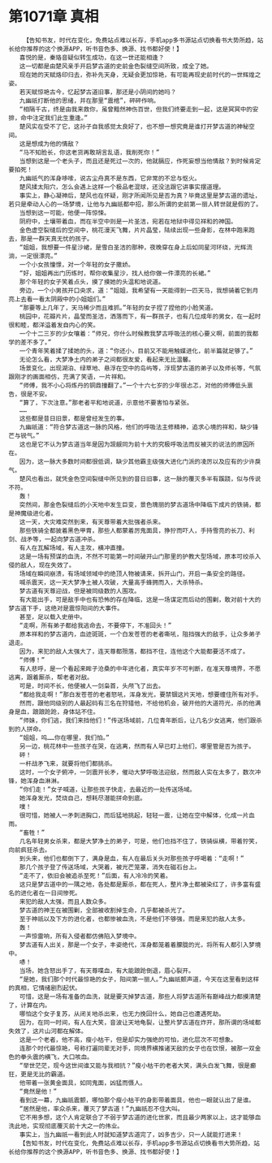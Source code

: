 # 第1071章 真相
        【告知书友，时代在变化，免费站点难以长存，手机app多书源站点切换看书大势所趋，站长给你推荐的这个换源APP，听书音色多、换源、找书都好使！】
       喜悦的是，秦珞音疑似转生成功，在这一世还能相逢？
       这一切都是由楚风亲手开启梦古道的史前金色裂缝空间所致，成全了她。
       现在她的天赋烙印归去，弥补先天身，无疑会更加惊艳，有可能再现史前时代的一世辉煌之姿。
       若天赋惊艳古今，忆起梦古道旧事，那还是小阴间的她吗？
       九幽祇打断他的思绪，并在那里“震棺”，砰砰作响。
       “相隔千古，终是由我来救你，虽曾黯然神伤百世，但我们终要走到一起，这是冥冥中的安排，命中注定我们此生重逢。”
       楚风实在受不了它，这孙子自我感觉太良好了，也不想一想究竟是谁打开梦古道的神秘空间。
       这是想成为他的情敌？
       “马不知脸长，你这老货再敢胡言乱语，我削死你！”
       当想到这是一个老头子，而且还是死过一次的，他就膈应，作死妄想当他情敌？到时候肯定要拍死！
       九幽祇气的浑身哆嗦，说古尘舟真不是东西，它非常的不忿与怄火。
       楚风揉太阳穴，怎么会遇上这样一个极品老混球，还没法跟它讲事实摆道理。
       事实上，静心凝神后，楚风也在怀疑，刚才所闻所见是否为真？毕竟这里是梦古道的遗址，若只是牵动人心的一场梦境，让他与九幽祇都中招，那么所谓的史前第一丽人转世就是假的了。
       当想到这一可能，他便一阵惊悚。
       阴府中，土壤带着血，而在半空中则是一片圣洁，宛若在地狱中得见祥和的神国。
       金色虚空裂缝后的空间中，桃花漫天飞舞，片片晶莹，陆续出现一些身影，在林中跑来跑去，那是一群天真无忧的孩子。
       “姐姐，我想要一件星沙裙，是雪白圣洁的那种，夜晚穿在身上后如同星河环绕，光辉流淌，一定很漂亮。”
       一个小女孩憧憬，对一个年轻的女子撒娇。
       “好，姐姐再出门历练时，帮你收集星沙，找人给你做一件漂亮的长裙。”
       那个年轻的女子笑着点头，摸了摸她的头温和地说道。
       旁边，一个小男孩开口央求，道：“姐姐，我希望有一天能得到一匹天马，我想骑着它到月亮上去看一看太阴殿中的小姐姐们。”
       “那要等上几年了，天马稀少而且难抓。”年轻的女子捏了捏他的小脸笑道。
       桃园中，花瓣片片，晶莹而圣洁，洒落而下，有一群孩子，也有几位成年的男女，在一起时很和睦，都洋溢着发自内心的笑。
       一个十二三岁的少女嚷着：“师兄，你什么时候教我梦古呼吸法的核心要义啊，前面的我都学的差不多了。”
       一个青年笑着揉了揉她的头，道：“你还小，目前又不能用触媒进化，前半篇就足够了。”
       无论怎么看，大梦净土内的弟子之间都很友爱，看起来无比温馨。
       场景变化，出现湖泊、绿草地、悬浮在空中的岛屿等，浮现梦古道的弟子以及师长等，气氛跟刚才的画面相仿，充满了笑语，一片祥和。
       “师傅，我不小心将炼丹的铜鼎撞翻了。”一个十六七岁的少年很忐忑，对他的师傅低头禀告，很是不安。
       “算了，下次注意。”那老者平和地说道，示意他不要害怕与紧张。
       ……
       这些都是昔日旧景，都是曾经发生的事。
       九幽祇道：“符合梦古道这一脉的风格，他们的呼吸法主修精神，追求心境的祥和，缺少锋芒与锐气。”
       这也是它不认为梦古道当年是因为觊觎同为前十大的究极呼吸法而反被灭的说法的原因所在。
       因为，这一脉大多数时间都很低调，缺少其他霸主级强大进化门派的凌厉以及应有的少许戾气。
       楚风也看出，就凭金色空间裂缝中所见到的昔日旧事，这一脉的覆灭多半有蹊跷，似与传说不符。
       轰！
       突然间，那金色裂缝后的小天地中发生巨变，景色瑰丽的梦古道场中降临下成片的铁骑，都是神魔级进化者。
       这一天，大灾难突然到来，有天尊带着大批强者杀来。
       那些铁骑全都披着黑色甲胄，那些人都蒙着厉鬼面具，狰狞而吓人，手持雪亮的长刀、利剑、战矛等，一起向梦古道冲杀。
       有人在瓦解场域，有人主攻，横冲直撞。
       这是一场有预谋的血洗，不然不可能第一时间破开山门那里的护教大型场域，原本可绞杀入侵的敌人，现在失效了。
       场域在瞬间崩溃，有场域领域中的绝顶人物被请来，拆开山门，开启一条安全的路径。
       喊杀震天，这一天大梦净土被人攻破，大量高手蜂拥而入，大杀特杀。
       梦古道有天尊迎战，但是被同级数的人围攻。
       有大能出手，可是敌手中也有恐怖的存在降临，这是一场谋定而后动的围剿，敢对前十大的梦古道下手，这绝对是震惊阳间的大事件。
       甚至，足以载入史册中。
       “走啊，所有弟子都给我逃命去，不要停下，不准回头！”
       原本祥和的梦古道内，血迹斑斑，一个白发苍苍的老者嘶吼，阻挡强大的敌手，让众多弟子退走。
       因为，来犯的敌人太强大了，连天尊都殒落，都挡不住，连他这个大能都要活不成了。
       “师傅！”
       有人悲呼，是一个看起来眸子沧桑的中年进化者，真实年岁不可判断，在准天尊境界，不愿逃离，跟着厮杀，帮老者对敌。
       可是，时间不长，他便被人一剑枭首，头颅飞了出去。
       “都给我走啊！”那白发苍苍的老者怒吼，浑身发光，要禁锢这片天地，想要缠住所有对手。
       然而，跟他同级别的人最起码有三名在狩猎他，不给他机会，破开他的大道符光，杀的他满身是血，踉踉跄跄，身体站不住。
       “师妹，你们逃，我们来挡他们！”传送场域前，几位青年断后，让几名少女逃离，他们跟杀到的人拼命。
       “姐姐，呜……你在哪里，我们怕。”
       另一边，桃花林中一些孩子在哭，在逃离，然而有人早已盯上他们，哪里管是否为孩子。
       砰！
       一杆战矛飞来，就要将他们都挑杀。
       这时，一个女子俯冲，一剑震开长矛，催动大梦呼吸法迎敌，然而敌人实在太多了，数次冲锋，她浑身血淋淋。
       “你们走！”女子喊道，让那些孩子快走，去最近的一处传送场域。
       她浑身发光，焚烧自己，想耗尽潜能拼命到底。
       噗！
       很可惜，她被人一矛刺进胸口，而后猛地挑起，轻轻一震，让她在空中解体，化成一片血雨。
       “畜牲！”
       几名年轻男女杀来，都是大梦净土的弟子，可是，他们也挡不住了，铁骑纵横，带着狞笑，向前疯狂杀去。
       到头来，他们也都倒下了，满身是血，有人在最后关头对那些孩子呼喝着：“走啊！”
       那几个孩子登了传送场域，大哭着，被光芒笼罩，消失在磁石台上。
       “走不了，依旧会被追杀至死！”后面，有人冷冷的笑着。
       这只是梦古道中的一隅之地，各处都是厮杀，都在死人，整片净土都被染红了，许多富有盛名的进化者在一日间惨死。
       来犯的敌人太强，而且人数众多。
       梦古道的神王在被围剿，全部被收割掉生命，几乎都被杀光了。
       至于神祇以及下方的进化者，也都惨被血洗，不是他们不够强，而是来犯的敌人太多。
       轰！
       一声惊雷响，所有入侵者都仿佛陷入梦境中。
       梦古道有人出关，那是一个女子，丰姿绝代，浑身都笼着着朦胧的光，将所有人都引入梦境中。
       哧！
       当场，她含怒出手了，有天尊喋血，有大能踉跄倒退，眉心裂开。
       “是她，我们那个时代最惊艳的女子，阳间第一丽人。”九幽祇颤声道，今天在这里看到这样的真相，它情绪剧烈起伏。
       可惜，这是一场有准备的血洗，就是要灭掉梦古道，那些人将梦古道所有巅峰战力都摸清楚了，计算在内。
       哪怕这个女子复苏，从闭关地杀出来，也无力挽回什么，她自己也遭遇死劫。
       因为，在同一时间，有人在大笑，音波让天地龟裂，让整片梦古道在炸开，那所谓的场域都失效了，这片山河都在解体。
       这是一个老者，他不高，瘦小枯干，但是却实力强绝的可怕，进化层次不可想象。
       连那个时代最惊艳，号称打遍同辈无对手，同境界横推诸天敌的女子也在饮恨，被那一双金色的拳头震的横飞，大口咳血。
       “举世茫茫，现今这世间谁又能与我相抗？”瘦小枯干的老者大笑，满头白发飞舞，很是癫狂，更是无比的霸道。
       他带着一张黄金面具，如同鬼面，凶猛而慑人。
       “竟然是他！”
       看到这一幕，九幽祇震颤，哪怕那个瘦小枯干的身影带着面具，他也一眼就认出了是谁。
       “居然是他，率众杀来，覆灭了梦古道！”九幽祇忍不住大叫。
       它不用多想，这个人肯定联合了不弱于梦古道的进化世家，而且最少两家以上，这才能够血洗此地，实现彻底覆灭前十大之一的伟业。
       事实上，当九幽祇一看到此人时就知道梦古道完了，凶多吉少，只一人就能打进来！
       【告知书友，时代在变化，免费站点难以长存，手机app多书源站点切换看书大势所趋，站长给你推荐的这个换源APP，听书音色多、换源、找书都好使！】